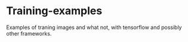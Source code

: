 # Training-examples
Examples of traning  images and what not, with tensorflow and possibly other frameworks.

